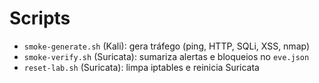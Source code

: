 # Scripts

- `smoke-generate.sh` (Kali): gera tráfego (ping, HTTP, SQLi, XSS, nmap)
- `smoke-verify.sh` (Suricata): sumariza alertas e bloqueios no `eve.json`
- `reset-lab.sh` (Suricata): limpa iptables e reinicia Suricata